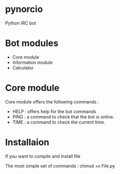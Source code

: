 # pynorcio 

Python IRC bot

# Bot modules

* Core module
* Information module
* Calculator

# Core module

Core module offers the following commands :
* HELP : offers help for the bot commands
* PING : a command to check that the bot is online.
* TIME : a command to check the current time.

# Installaion

If you want to compile and install file 

The most simple set of commands : chmod +x File.py 



